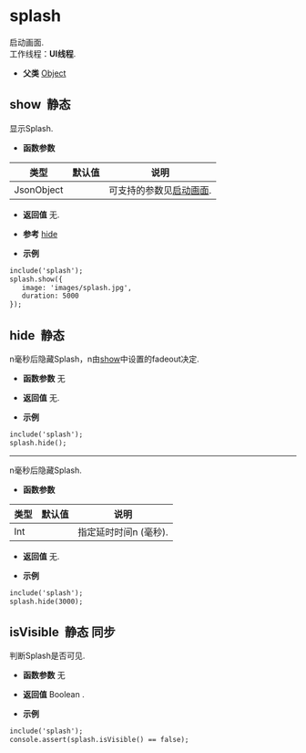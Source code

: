 # splash

  启动画面.<br>工作线程：**UI线程**.
  
* **父类** 
<a href="#api/apiObject">Object</a>&nbsp;

## show &nbsp;<span class="label label-static">静态</span> 

  显示Splash.
  
* **函数参数**

<table class="table table-hover table-bordered ">
	<thead>
		<tr>
			<th class="col-xs-1">类型</th>
			<th class="col-xs-1">默认值</th>
			<th>说明</th>
		</tr>
	</thead>
	<tbody>
		<tr>
	<td>JsonObject </td>
	<td></td>
	<td>可支持的参数见<a href="#settings/settingsSplashWindowSettings">启动画面</a>.</td>
</tr>
	</tbody>
</table>

* **返回值**
   无. 

* **参考** 
<a href="#api/apisplash/1">hide</a>

* **示例&nbsp;&nbsp;&nbsp;&nbsp;**

```html
include('splash');
splash.show({
   image: 'images/splash.jpg',
   duration: 5000
});

```


<div class="adoc" id="div_show"></div>


## hide &nbsp;<span class="label label-static">静态</span> 

  n毫秒后隐藏Splash，n由<a href="#api/apisplash/0">show</a>中设置的fadeout决定.
  
* **函数参数**  无

* **返回值**
   无. 

* **示例&nbsp;&nbsp;&nbsp;&nbsp;**

```html
include('splash');
splash.hide();

```
*****
  n毫秒后隐藏Splash.
  
* **函数参数**

<table class="table table-hover table-bordered ">
	<thead>
		<tr>
			<th class="col-xs-1">类型</th>
			<th class="col-xs-1">默认值</th>
			<th>说明</th>
		</tr>
	</thead>
	<tbody>
		<tr>
	<td>Int </td>
	<td></td>
	<td>指定延时时间n (毫秒).</td>
</tr>
	</tbody>
</table>

* **返回值**
   无. 

* **示例&nbsp;&nbsp;&nbsp;&nbsp;**

```html
include('splash');
splash.hide(3000);

```


<div class="adoc" id="div_hide"></div>


## isVisible &nbsp;<span class="label label-static">静态</span> <span class="label label-sync">同步</span> 

  判断Splash是否可见.
  
* **函数参数**  无

* **返回值**
  Boolean . 

* **示例&nbsp;&nbsp;&nbsp;&nbsp;**

```html
include('splash');
console.assert(splash.isVisible() == false);

```


<div class="adoc" id="div_isVisible"></div>



